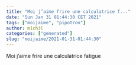 ```yaml
---
title: "Moi j’aime frire une calculatrice f..."
date: "Sun Jan 31 01:44:30 CET 2021"
tags: ["moijaime", "pipotron"]
author: m1ch3l
categories: ["generated"]
slug: "moijaime/2021-01-31-01:44:30"
---
```


Moi j’aime frire une calculatrice fatigue
